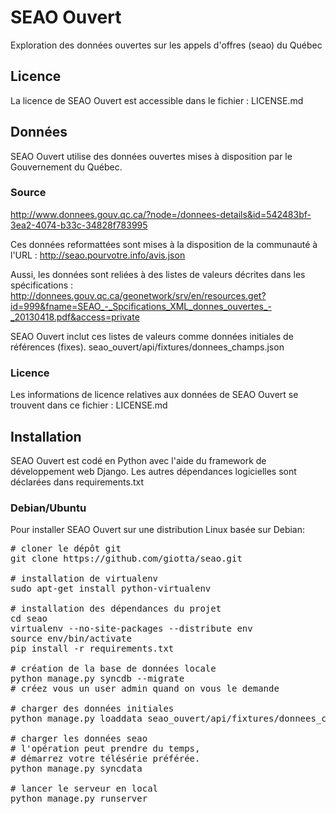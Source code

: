 # SEAO Ouvert

Exploration des données ouvertes sur les appels d'offres (seao) du Québec

## Licence

La licence de SEAO Ouvert est accessible dans le fichier :
LICENSE.md

## Données

SEAO Ouvert utilise des données ouvertes mises à disposition par le 
Gouvernement du Québec.

### Source
http://www.donnees.gouv.qc.ca/?node=/donnees-details&id=542483bf-3ea2-4074-b33c-34828f783995

Ces données reformattées sont mises à la disposition de la communauté à l'URL :
http://seao.pourvotre.info/avis.json

Aussi, les données sont reliées à des listes de valeurs décrites dans les
spécifications :
http://donnees.gouv.qc.ca/geonetwork/srv/en/resources.get?id=999&fname=SEAO_-_Spcifications_XML_donnes_ouvertes_-_20130418.pdf&access=private

SEAO Ouvert inclut ces listes de valeurs comme données initiales de références (fixes).
seao_ouvert/api/fixtures/donnees_champs.json

### Licence
Les informations de licence relatives aux données de SEAO Ouvert se trouvent dans ce fichier :
LICENSE.md

## Installation
SEAO Ouvert est codé en Python avec l'aide du framework de développement
web Django. Les autres dépendances logicielles sont déclarées dans
requirements.txt

### Debian/Ubuntu
Pour installer SEAO Ouvert sur une distribution Linux basée sur Debian:

<pre>
# cloner le dépôt git
git clone https://github.com/giotta/seao.git

# installation de virtualenv
sudo apt-get install python-virtualenv

# installation des dépendances du projet
cd seao
virtualenv --no-site-packages --distribute env
source env/bin/activate
pip install -r requirements.txt

# création de la base de données locale
python manage.py syncdb --migrate
# créez vous un user admin quand on vous le demande

# charger des données initiales
python manage.py loaddata seao_ouvert/api/fixtures/donnees_champs.json

# charger les données seao
# l'opération peut prendre du temps, 
# démarrez votre télésérie préférée.
python manage.py syncdata

# lancer le serveur en local
python manage.py runserver
</pre>
